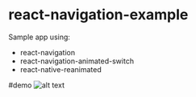 # react-navigation-example
Sample app using:
- react-navigation
- react-navigation-animated-switch
- react-native-reanimated

#demo
![alt text](https://raw.githubusercontent.com/marciocesarcorrea/react-navigation-example/master/demo.gif)
